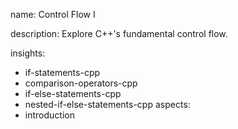 name: Control Flow I

description: Explore C++'s fundamental control flow.

insights:
  - if-statements-cpp
  - comparison-operators-cpp
  - if-else-statements-cpp
  - nested-if-else-statements-cpp
aspects:
  - introduction
